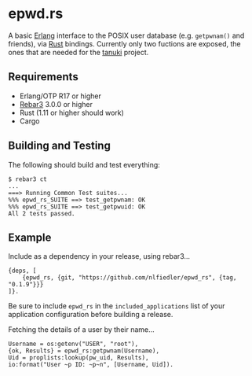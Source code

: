 # epwd.rs

A basic [Erlang](http://www.erlang.org) interface to the POSIX user database (e.g. `getpwnam()` and friends), via [Rust](https://www.rust-lang.org) bindings. Currently only two fuctions are exposed, the ones that are needed for the [tanuki](https://github.com/nlfiedler/tanuki) project.

## Requirements

* Erlang/OTP R17 or higher
* [Rebar3](http://www.rebar3.org/) 3.0.0 or higher
* Rust (1.11 or higher should work)
* Cargo

## Building and Testing

The following should build and test everything:

```
$ rebar3 ct
...
===> Running Common Test suites...
%%% epwd_rs_SUITE ==> test_getpwnam: OK
%%% epwd_rs_SUITE ==> test_getpwuid: OK
All 2 tests passed.
```

## Example

Include as a dependency in your release, using rebar3...

```
{deps, [
    {epwd_rs, {git, "https://github.com/nlfiedler/epwd_rs", {tag, "0.1.9"}}}
]}.
```

Be sure to include `epwd_rs` in the `included_applications` list of your application configuration before building a release.

Fetching the details of a user by their name...

```
Username = os:getenv("USER", "root"),
{ok, Results} = epwd_rs:getpwnam(Username),
Uid = proplists:lookup(pw_uid, Results),
io:format("User ~p ID: ~p~n", [Username, Uid]).
```
